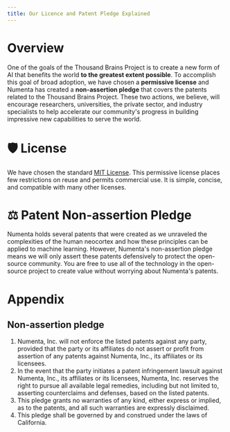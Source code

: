 ```yaml
---
title: Our Licence and Patent Pledge Explained
---
```

# Overview

One of the goals of the Thousand Brains Project is to create a new form of AI that benefits the world **to the greatest extent possible**. To accomplish this goal of broad adoption, we have chosen a **permissive license** and Numenta has created a **non-assertion pledge** that covers the patents related to the Thousand Brains Project. These two actions, we believe, will encourage researchers, universities, the private sector, and industry specialists to help accelerate our community's progress in building impressive new capabilities to serve the world.

# 🛡️ License

We have chosen the standard [MIT License](https://github.com/thousandbrainsproject/tbp.monty/blob/main/LICENSE). This permissive license places few restrictions on reuse and permits commercial use. It is simple, concise, and compatible with many other licenses.

# ⚖️ Patent Non-assertion Pledge

Numenta holds several patents that were created as we unraveled the complexities of the human neocortex and how these principles can be applied to machine learning. However, Numenta's non-assertion pledge means we will only assert these patents defensively to protect the open-source community.  You are free to use all of the technology in the open-source project to create value without worrying about Numenta's patents.

# Appendix

## Non-assertion pledge

1. Numenta, Inc. will not enforce the listed patents against any party, provided that the party or its affiliates do not assert or profit from assertion of any patents against Numenta, Inc., its affiliates or its licensees.  
2. In the event that the party initiates a patent infringement lawsuit against Numenta, Inc., its affiliates or its licensees, Numenta, Inc. reserves the right to pursue all available legal remedies, including but not limited to, asserting counterclaims and defenses, based on the listed patents.  
3. This pledge grants no warranties of any kind, either express or implied, as to the patents, and all such warranties are expressly disclaimed.  
4. This pledge shall be governed by and construed under the laws of California.